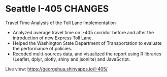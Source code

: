 # Seattle I-405 CHANGES
Travel Time Analysis of the Toll Lane Implementation

- Analyzed average travel time on I-405 corridor before and after the introduction of new Express Toll Lane. 
- Helped the Washington State Department of Transportation to evaluate the performance of policies. 
- Recoded multi-sources data, and visualized the report using R libraries (Leaflet, dplyr, plotly, shiny and jsonlite) and JavaScript.

Live view: https://georgehua.shinyapps.io/I-405/